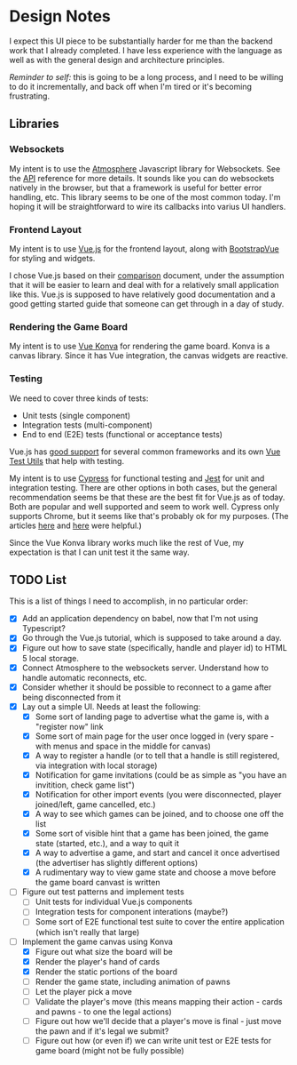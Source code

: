 # Design Notes

I expect this UI piece to be substantially harder for me than the backend work
that I already completed.  I have less experience with the language as well as
with the general design and architecture principles.  

_Reminder to self:_ this is going to be a long process, and I need to be
willing to do it incrementally, and back off when I'm tired or it's becoming
frustrating.

## Libraries

### Websockets

My intent is to use the [Atmosphere](https://github.com/Atmosphere/atmosphere-javascript) Javascript
library for Websockets.  See the [API](https://github.com/Atmosphere/atmosphere/wiki/atmosphere.js-API)
reference for more details.  It sounds like you can do websockets natively in
the browser, but that a framework is useful for better error handling, etc.
This library seems to be one of the most common today.  I'm hoping it will be
straightforward to wire its callbacks into varius UI handlers.

### Frontend Layout

My intent is to use [Vue.js](https://vuejs.org/v2) for the frontend layout,
along with [BootstrapVue](https://bootstrap-vue.org/) for styling and
widgets.

I chose Vue.js based on their [comparison](https://vuejs.org/v2/guide/comparison.html) document, 
under the assumption that it will be easier to learn and deal with for a
relatively small application like this.  Vue.js is supposed to have relatively
good documentation and a good getting started guide that someone can get
through in a day of study.  

### Rendering the Game Board

My intent is to use [Vue Konva](https://konvajs.org/docs/vue/index.html) for
rendering the game board.  Konva is a canvas library. Since it has Vue
integration, the canvas widgets are reactive.

### Testing

We need to cover three kinds of tests:

- Unit tests (single component)
- Integration tests (multi-component)
- End to end (E2E) tests (functional or acceptance tests)

Vue.js has [good support](https://vuejs.org/v2/guide/unit-testing.html) for
several common frameworks and its own [Vue Test
Utils](https://vue-test-utils.vuejs.org/) that help with testing.  

My intent is to use [Cypress](https://www.cypress.io/) for functional testing
and [Jest](https://jestjs.io/en/) for unit and integration testing.  There are
other options in both cases, but the general recommendation seems be that these
are the best fit for Vue.js as of today.  Both are popular and well supported
and seem to work well.  Cypress only supports Chrome, but it seems like that's
probably ok for my purposes.  (The articles [here](https://www.monterail.com/blog/end-to-end-testing-with-cypress) and
[here](https://medium.com/welldone-software/an-overview-of-javascript-testing-7ce7298b9870) were helpful.)

Since the Vue Konva library works much like the rest of Vue, my expectation
is that I can unit test it the same way.  

## TODO List

This is a list of things I need to accomplish, in no particular order:

- [x] Add an application dependency on babel, now that I'm not using Typescript?
- [x] Go through the Vue.js tutorial, which is supposed to take around a day.
- [x] Figure out how to save state (specifically, handle and player id) to HTML 5 local storage.
- [x] Connect Atmosphere to the websockets server.  Understand how to handle automatic reconnects, etc.
- [x] Consider whether it should be possible to reconnect to a game after being disconnected from it
- [x] Lay out a simple UI.  Needs at least the following:
   - [x] Some sort of landing page to advertise what the game is, with a "register now" link
   - [x] Some sort of main page for the user once logged in (very spare - with menus and space in the middle for canvas)
   - [x] A way to register a handle (or to tell that a handle is still registered, via integration with local storage)
   - [x] Notification for game invitations (could be as simple as "you have an invitition, check game list")
   - [x] Notification for other import events (you were disconnected, player joined/left, game cancelled, etc.)
   - [x] A way to see which games can be joined, and to choose one off the list
   - [x] Some sort of visible hint that a game has been joined, the game state (started, etc.), and a way to quit it
   - [x] A way to advertise a game, and start and cancel it once advertised (the advertiser has slightly different options)
   - [x] A rudimentary way to view game state and choose a move before the game board canvast is written
- [ ] Figure out test patterns and implement tests
   - [ ] Unit tests for individual Vue.js components
   - [ ] Integration tests for component interations (maybe?) 
   - [ ] Some sort of E2E functional test suite to cover the entire application (which isn't really that large)
- [ ] Implement the game canvas using Konva
   - [x] Figure out what size the board will be 
   - [x] Render the player's hand of cards
   - [x] Render the static portions of the board
   - [ ] Render the game state, including animation of pawns 
   - [ ] Let the player pick a move
   - [ ] Validate the player's move (this means mapping their action - cards and pawns - to one the legal actions)
   - [ ] Figure out how we'll decide that a player's move is final - just move the pawn and if it's legal we submit?
   - [ ] Figure out how (or even if) we can write unit test or E2E tests for game board (might not be fully possible)
